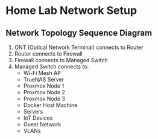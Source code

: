 
# Home Lab Network Setup

## Network Topology Sequence Diagram

1. ONT (Optical Network Terminal) connects to Router
2. Router connects to Firewall
3. Firewall connects to Managed Switch
4. Managed Switch connects to:
   - Wi-Fi Mesh AP
   - TrueNAS Server
   - Proxmox Node 1
   - Proxmox Node 2
   - Proxmox Node 3
   - Docker Host Machine
   - Servers
   - IoT Devices
   - Guest Network
   - VLANs

